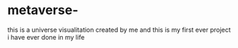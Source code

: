 # metaverse-
this is a universe visualitation created by me and this is my first ever project i have ever done in my life 
